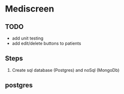 # Mediscreen


## TODO
- add unit testing
- add edit/delete buttons to patients

## Steps
1. Create sql database (Postgres) and noSql (MongoDb)

## postgres
